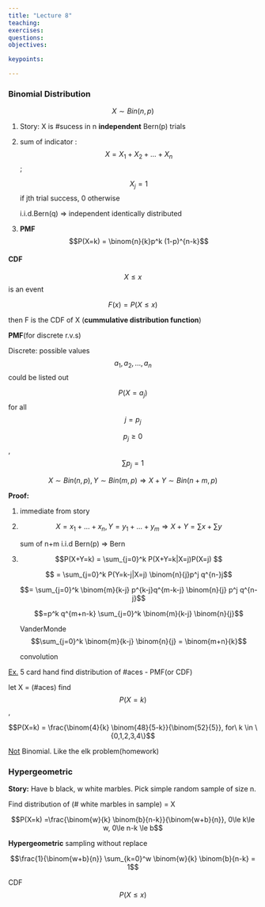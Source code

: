 ```yaml
---
title: "Lecture 8"
teaching: 
exercises:
questions:
objectives:

keypoints:

---
```


### Binomial Distribution

$$ X\sim Bin(n,p)$$ 

1. Story: X is #sucess in n **independent** Bern(p) trials

2. sum of indicator : $$X=X_1 + X_2 +…+X_n$$;  

   $$X_j = 1$$ if jth trial success, 0 otherwise   

   i.i.d.Bern(q)  => independent identically distributed

3. **PMF** $$P(X=k) = \binom{n}{k}p^k (1-p)^{n-k}$$  

#### CDF

$$X\le x$$ is an event

$$F(x) = P(X\le x)$$

then F is the CDF of X (**cummulative distribution function**) 

**PMF**(for discrete  r.v.s)  

Discrete: possible values $$a_1, a_2, …,a_n$$ could be listed out

$$P(X=a_j)$$ for all $$j = p_j$$

$$p_j \ge 0$$, $$\sum p_j = 1$$  



$$X\sim Bin(n,p), Y\sim Bin(m,p) \Rightarrow X+Y \sim Bin(n+m, p)$$

**Proof:**

1. immediate from story

2. $$X = x_1 +…+ x_n, Y = y_1 +…+ y_m \Rightarrow X+Y = \sum x + \sum y$$

   sum of n+m i.i.d Bern(p) => Bern

3. $$P(X+Y=k) = \sum_{j=0}^k P(X+Y=k|X=j)P(X=j) $$ 

   $$ = \sum_{j=0}^k P(Y=k-j|X=j) \binom{n}{j}p^j q^{n-}j$$   

   $$= \sum_{j=0}^k \binom{m}{k-j} p^{k-j}q^{m-k-j} \binom{n}{j} p^j q^{n-j}$$

   $$=p^k q^{m+n-k} \sum_{j=0}^k \binom{m}{k-j} \binom{n}{j}$$ 

   VanderMonde $$\sum_{j=0}^k \binom{m}{k-j} \binom{n}{j} = \binom{m+n}{k}$$

   convolution

<u>Ex.</u> 5 card hand find distribution of #aces  - PMF(or CDF)

let X = (#aces)  find $$P(X=k)$$, 

$$P(X=k) = \frac{\binom{4}{k} \binom{48}{5-k}}{\binom{52}{5}}, for\ k \in \{0,1,2,3,4\}$$

 <u>Not</u> Binomial.  Like the elk problem(homework)

### Hypergeometric

**Story:** Have b black, w white marbles. Pick simple random sample of size n. 

Find distribution of (# white marbles in sample) = X

$$P(X=k) =\frac{\binom{w}{k} \binom{b}{n-k}}{\binom{w+b}{n}}, 0\le k\le w, 0\le n-k \le b$$ 

**Hypergeometric** sampling without replace 

$$\frac{1}{\binom{w+b}{n}} \sum_{k=0}^w \binom{w}{k} \binom{b}{n-k} = 1$$  



CDF $$P(X\le x)$$ 